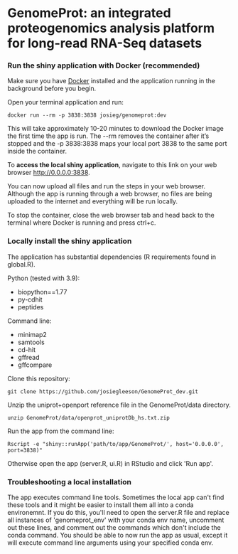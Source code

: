 # GenomeProt: an integrated proteogenomics analysis platform for long-read RNA-Seq datasets

### Run the shiny application with Docker (recommended)
Make sure you have [Docker](https://docs.docker.com/engine/install/) installed and the application running in the background before you begin.

Open your terminal application and run:
```
docker run --rm -p 3838:3838 josieg/genomeprot:dev
```
This will take approximately 10-20 minutes to download the Docker image the first time the app is run.
The --rm removes the container after it’s stopped and the -p 3838:3838 maps your local port 3838 to the same port inside the container.

To **access the local shiny application**, navigate to this link on your web browser http://0.0.0.0:3838.

You can now upload all files and run the steps in your web browser. Although the app is running through a web browser, no files are being uploaded to the internet and everything will be run locally.

To stop the container, close the web browser tab and head back to the terminal where Docker is running and press ctrl+c.

### Locally install the shiny application

The application has substantial dependencies (R requirements found in global.R).

Python (tested with 3.9):
- biopython==1.77
- py-cdhit
- peptides

Command line:
- minimap2
- samtools
- cd-hit
- gffread
- gffcompare

Clone this repository:
```
git clone https://github.com/josiegleeson/GenomeProt_dev.git
```

Unzip the uniprot+openport reference file in the GenomeProt/data directory.
```
unzip GenomeProt/data/openprot_uniprotDb_hs.txt.zip
```

Run the app from the command line:
```
Rscript -e "shiny::runApp('path/to/app/GenomeProt/', host='0.0.0.0', port=3838)"
```

Otherwise open the app (server.R, ui.R) in RStudio and click 'Run app'.

### Troubleshooting a local installation
The app executes command line tools. Sometimes the local app can't find these tools and it might be easier to install them all into a conda environemnt.
If you do this, you'll need to open the server.R file and replace all instances of 'genomeprot_env' with your conda env name, uncomment out these lines, and comment out the commands which don't include the conda command. You should be able to now run the app as usual, except it will execute command line arguments using your specified conda env. 




